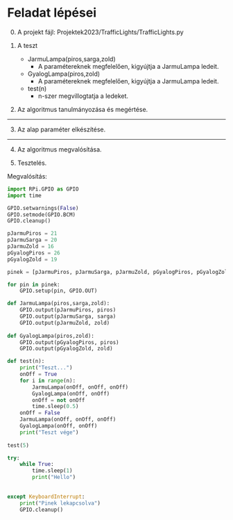 # Feladat lépései
0. A projekt fájl: Projektek2023/TrafficLights/TrafficLights.py
1. A teszt 
    - JarmuLampa(piros,sarga,zold)
        - A paramétereknek megfelelően, kigyújtja a JarmuLampa ledeit.
    - GyalogLampa(piros,zold)
        - A paramétereknek megfelelően, kigyújtja a JarmuLampa ledeit.
    - test(n)
        - n-szer megvillogtatja a ledeket.

2. Az algoritmus tanulmányozása és megértése.
***
3. Az alap paraméter elkészítése.
***
4. Az algoritmus megvalósítása.

5. Tesztelés.

Megvalósítás:
```py
import RPi.GPIO as GPIO
import time

GPIO.setwarnings(False)
GPIO.setmode(GPIO.BCM)
GPIO.cleanup()

pJarmuPiros = 21
pJarmuSarga = 20
pJarmuZold = 16
pGyalogPiros = 26
pGyalogZold = 19

pinek = [pJarmuPiros, pJarmuSarga, pJarmuZold, pGyalogPiros, pGyalogZold]

for pin in pinek:
    GPIO.setup(pin, GPIO.OUT)

def JarmuLampa(piros,sarga,zold):
    GPIO.output(pJarmuPiros, piros)
    GPIO.output(pJarmuSarga, sarga)
    GPIO.output(pJarmuZold, zold)
        
def GyalogLampa(piros,zold):
    GPIO.output(pGyalogPiros, piros)
    GPIO.output(pGyalogZold, zold)

def test(n):
    print("Teszt...")
    onOff = True
    for i in range(n):
        JarmuLampa(onOff, onOff, onOff)
        GyalogLampa(onOff, onOff)
        onOff = not onOff
        time.sleep(0.5)
    onOff = False
    JarmuLampa(onOff, onOff, onOff)
    GyalogLampa(onOff, onOff)
    print("Teszt vége")
    
test(5)

try:
    while True:
        time.sleep(1)
        print("Hello")
            
           
except KeyboardInterrupt:
    print("Pinek lekapcsolva")
    GPIO.cleanup()

```

